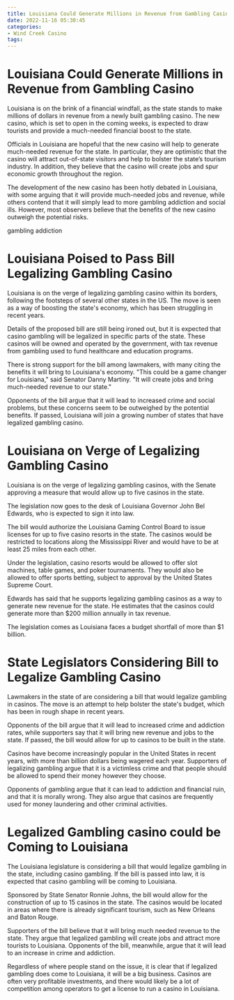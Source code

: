```yaml
---
title: Louisiana Could Generate Millions in Revenue from Gambling Casino
date: 2022-11-16 05:30:45
categories:
- Wind Creek Casino
tags:
---
```



#  Louisiana Could Generate Millions in Revenue from Gambling Casino

Louisiana is on the brink of a financial windfall, as the state stands to make millions of dollars in revenue from a newly built gambling casino. The new casino, which is set to open in the coming weeks, is expected to draw tourists and provide a much-needed financial boost to the state.

Officials in Louisiana are hopeful that the new casino will help to generate much-needed revenue for the state. In particular, they are optimistic that the casino will attract out-of-state visitors and help to bolster the state’s tourism industry. In addition, they believe that the casino will create jobs and spur economic growth throughout the region.

The development of the new casino has been hotly debated in Louisiana, with some arguing that it will provide much-needed jobs and revenue, while others contend that it will simply lead to more gambling addiction and social ills. However, most observers believe that the benefits of the new casino outweigh the potential risks.

 gambling addiction

#  Louisiana Poised to Pass Bill Legalizing Gambling Casino

Louisiana is on the verge of legalizing gambling casino within its borders, following the footsteps of several other states in the US. The move is seen as a way of boosting the state's economy, which has been struggling in recent years.

Details of the proposed bill are still being ironed out, but it is expected that casino gambling will be legalized in specific parts of the state. These casinos will be owned and operated by the government, with tax revenue from gambling used to fund healthcare and education programs.

There is strong support for the bill among lawmakers, with many citing the benefits it will bring to Louisiana's economy. "This could be a game changer for Louisiana," said Senator Danny Martiny. "It will create jobs and bring much-needed revenue to our state."

Opponents of the bill argue that it will lead to increased crime and social problems, but these concerns seem to be outweighed by the potential benefits. If passed, Louisiana will join a growing number of states that have legalized gambling casino.

#  Louisiana on Verge of Legalizing Gambling Casino

Louisiana is on the verge of legalizing gambling casinos, with the Senate approving a measure that would allow up to five casinos in the state.

The legislation now goes to the desk of Louisiana Governor John Bel Edwards, who is expected to sign it into law.

The bill would authorize the Louisiana Gaming Control Board to issue licenses for up to five casino resorts in the state. The casinos would be restricted to locations along the Mississippi River and would have to be at least 25 miles from each other.

Under the legislation, casino resorts would be allowed to offer slot machines, table games, and poker tournaments. They would also be allowed to offer sports betting, subject to approval by the United States Supreme Court.

Edwards has said that he supports legalizing gambling casinos as a way to generate new revenue for the state. He estimates that the casinos could generate more than $200 million annually in tax revenue.

The legislation comes as Louisiana faces a budget shortfall of more than $1 billion.

#  State Legislators Considering Bill to Legalize Gambling Casino

Lawmakers in the state of <state> are considering a bill that would legalize gambling in casinos. The move is an attempt to help bolster the state's budget, which has been in rough shape in recent years.

Opponents of the bill argue that it will lead to increased crime and addiction rates, while supporters say that it will bring new revenue and jobs to the state. If passed, the bill would allow for up to <X> casinos to be built in the state.

Casinos have become increasingly popular in the United States in recent years, with more than <X> billion dollars being wagered each year. Supporters of legalizing gambling argue that it is a victimless crime and that people should be allowed to spend their money however they choose.

Opponents of gambling argue that it can lead to addiction and financial ruin, and that it is morally wrong. They also argue that casinos are frequently used for money laundering and other criminal activities.

#  Legalized Gambling casino could be Coming to Louisiana

The Louisiana legislature is considering a bill that would legalize gambling in the state, including casino gambling. If the bill is passed into law, it is expected that casino gambling will be coming to Louisiana.

Sponsored by State Senator Ronnie Johns, the bill would allow for the construction of up to 15 casinos in the state. The casinos would be located in areas where there is already significant tourism, such as New Orleans and Baton Rouge.

Supporters of the bill believe that it will bring much needed revenue to the state. They argue that legalized gambling will create jobs and attract more tourists to Louisiana. Opponents of the bill, meanwhile, argue that it will lead to an increase in crime and addiction.

Regardless of where people stand on the issue, it is clear that if legalized gambling does come to Louisiana, it will be a big business. Casinos are often very profitable investments, and there would likely be a lot of competition among operators to get a license to run a casino in Louisiana.